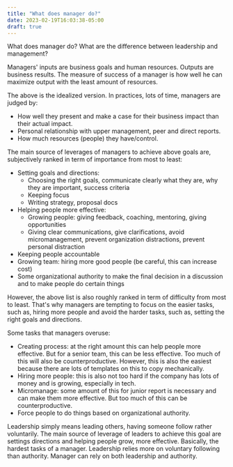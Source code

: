 ```yaml
---
title: "What does manager do?"
date: 2023-02-19T16:03:38-05:00
draft: true
---
```


What does manager do? What are the difference between leadership and management?

Managers' inputs are business goals and human resources. Outputs are business results. The measure of success of a manager is how well he can maximize output with the least amount of resources.

The above is the idealized version. In practices, lots of time, managers are judged by:
* How well they present and make a case for their business impact than their actual impact.
* Personal relationship with upper management, peer and direct reports.
* How much resources (people) they have/control.

The main source of leverages of managers to achieve above goals are, subjectively ranked in term of importance from most to least:
* Setting goals and directions:
  * Choosing the right goals, communicate clearly what they are, why they are important, success criteria
  * Keeping focus
  * Writing strategy, proposal docs
* Helping people more effective:
  * Growing people: giving feedback, coaching, mentoring, giving opportunities
  * Giving clear communications, give clarifications, avoid micromanagement, prevent organization distractions, prevent personal distraction
* Keeping people accountable
* Growing team: hiring more good people (be careful, this can increase cost)
* Some organizational authority to make the final decision in a discussion and to make people do certain things

However, the above list is also roughly ranked in term of difficulty from most to least. That's why managers are tempting to focus on the easier tasks, such as, hiring more people and avoid the harder tasks, such as, setting the right goals and directions.

Some tasks that managers overuse:
* Creating process: at the right amount this can help people more effective. But for a senior team, this can be less effective. Too much of this will also be counterproductive. However, this is also the easiest because there are lots of templates on this to copy mechanically.
* Hiring more people: this is also not too hard if the company has lots of money and is growing, especially in tech.
* Micromanage: some amount of this for junior report is necessary and can make them more effective. But too much of this can be counterproductive.
* Force people to do things based on organizational authority.

Leadership simply means leading others, having someone follow rather voluntarily. The main source of leverage of leaders to achieve this goal are settings directions and helping people grow, more effective. Basically, the hardest tasks of a manager. Leadership relies more on voluntary following than authority. Manager can rely on both leadership and authority.